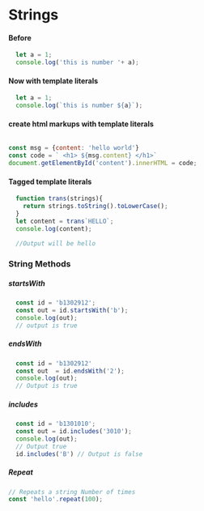 # Strings

#### Before

```javascript
  let a = 1;
  console.log('this is number '+ a);
```

#### Now with template literals

```javascript
  let a = 1;
  console.log(`this is number ${a}`);

```


#### create html markups with template literals



```javascript

const msg = {content: 'hello world'}
const code = ` <h1> ${msg.content} </h1>`
document.getElementById('content').innerHTML = code;

```


#### Tagged template literals
```javascript
  function trans(strings){
    return strings.toString().toLowerCase();
  }
  let content = trans`HELLO`;
  console.log(content);

  //Output will be hello

```


### String Methods

##### startsWith

```javascript
  const id = 'b1302912';
  const out = id.startsWith('b');
  console.log(out);
  // output is true

```

##### endsWith

```javascript
  const id = 'b1302912'
  const out  = id.endsWith('2');
  console.log(out);
  // Output is true

```


##### includes

```javascript
  const id = 'b1301010';
  const out = id.includes('3010');
  console.log(out);
  // Output true
  id.includes('B') // Output is false

```


#####  Repeat
```javascript
// Repeats a string Number of times
const 'hello'.repeat(100);

```
